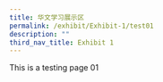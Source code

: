 ```yaml
---
title: 华文学习展示区
permalink: /exhibit/Exhibit-1/test01
description: ""
third_nav_title: Exhibit 1
---
```

<p>This is a testing page 01</p>